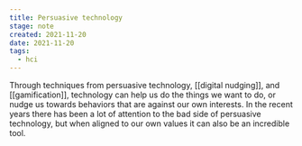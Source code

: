 ```yaml
---
title: Persuasive technology
stage: note
created: 2021-11-20
date: 2021-11-20
tags:
  - hci
---
```


Through techniques from persuasive technology, [[digital nudging]], and [[gamification]], technology can help us do the things we want to do, or nudge us towards behaviors that are against our own interests. In the recent years there has been a lot of attention to the bad side of persuasive technology, but when aligned to our own values it can also be an incredible tool.